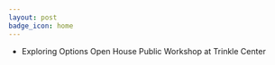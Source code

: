 ```yaml
---
layout: post
badge_icon: home
---
```


* Exploring Options Open House Public Workshop at Trinkle Center
